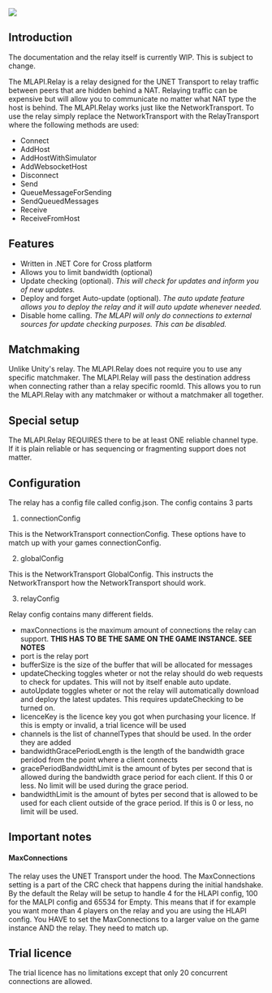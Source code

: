 
![](https://i.imgur.com/dJdKQYn.png)

## Introduction
The documentation and the relay itself is currently WIP. This is subject to change.

The MLAPI.Relay is a relay designed for the UNET Transport to relay traffic between peers that are hidden behind a NAT. Relaying traffic can be expensive but will allow you to communicate no matter what NAT type the host is behind. The MLAPI.Relay works just like the NetworkTransport. To use the relay simply replace the NetworkTransport with the RelayTransport where the following methods are used:
* Connect
* AddHost
* AddHostWithSimulator
* AddWebsocketHost
* Disconnect
* Send
* QueueMessageForSending
* SendQueuedMessages
* Receive
* ReceiveFromHost

## Features
* Written in .NET Core for Cross platform
* Allows you to limit bandwidth (optional)
* Update checking (optional). _This will check for updates and inform you of new updates._
* Deploy and forget Auto-update (optional). _The auto update feature allows you to deploy the relay and it will auto update whenever needed._
* Disable home calling. _The MLAPI will only do connections to external sources for update checking purposes. This can be disabled._

## Matchmaking
Unlike Unity's relay. The MLAPI.Relay does not require you to use any specific matchmaker. The MLAPI.Relay will pass the destination address when connecting rather than a relay specific roomId. This allows you to run the MLAPI.Relay with any matchmaker or without a matchmaker all together.

## Special setup
The MLAPI.Relay REQUIRES there to be at least ONE reliable channel type. If it is plain reliable or has sequencing or fragmenting support does not matter.

## Configuration
The relay has a config file called config.json. The config contains 3 parts

1. connectionConfig

This is the NetworkTransport connectionConfig. These options have to match up with your games connectionConfig.

2. globalConfig

This is the NetworkTransport GlobalConfig. This instructs the NetworkTransport how the NetworkTransport should work.

3. relayConfig

Relay config contains many different fields.

* maxConnections is the maximum amount of connections the relay can support. 
**THIS HAS TO BE THE SAME ON THE GAME INSTANCE. SEE NOTES**
* port is the relay port
* bufferSize is the size of the buffer that will be allocated for messages
* updateChecking toggles wheter or not the relay should do web requests to check for updates. This will not by itself enable auto update.
* autoUpdate toggles wheter or not the relay will automatically download and deploy the latest updates. This requires updateChecking to be turned on.
* licenceKey is the licence key you got when purchasing your licence. If this is empty or invalid, a trial licence will be used
* channels is the list of channelTypes that should be used. In the order they are added
* bandwidthGracePeriodLength is the length of the bandwidth grace peridod from the point where a client connects
* gracePeriodBandwidthLimit is the amount of bytes per second that is allowed during the bandwidth grace period for each client. If this 0 or less. No limit will be used during the grace period.
* bandwidthLimit is the amount of bytes per second that is allowed to be used for each client outside of the grace period. If this is 0 or less, no limit will be used.

## Important notes
#### MaxConnections
The relay uses the UNET Transport under the hood. 
The MaxConnections setting is a part of the CRC check that happens during the initial handshake.
By the default the Relay will be setup to handle 4 for the HLAPI config, 100 for the MALPI config and 65534 for Empty. 
This means that if for example you want more than 4 players on the relay and you are using the HLAPI config. 
You HAVE to set the MaxConnections to a larger value on the game instance AND the relay. 
They need to match up.
## Trial licence
The trial licence has no limitations except that only 20 concurrent connections are allowed. 
